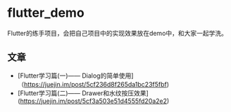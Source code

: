 # flutter_demo

Flutter的练手项目，会把自己项目中的实现效果放在demo中，和大家一起学洗。

## 文章

- [Flutter学习篇(一)—— Dialog的简单使用]（https://juejin.im/post/5cf236d8f265da1bc23f5fbf)
- [Flutter学习篇(二)—— Drawer和水纹按压效果] (https://juejin.im/post/5cf3a503e51d4555fd20a2e2)
